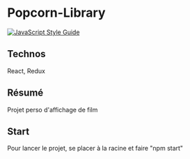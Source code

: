 # Popcorn-Library

[![JavaScript Style Guide](https://img.shields.io/badge/code_style-standard-brightgreen.svg)](https://standardjs.com)

## Technos
React, Redux

## Résumé

Projet perso d'affichage de film

## Start

Pour lancer le projet, se placer à la racine et faire "npm start"